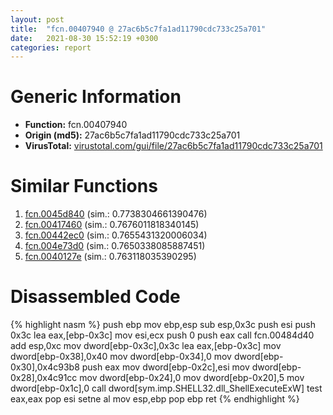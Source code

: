 ```yaml
---
layout: post
title:  "fcn.00407940 @ 27ac6b5c7fa1ad11790cdc733c25a701"
date:   2021-08-30 15:52:19 +0300
categories: report
---
```


# Generic Information
- **Function:** fcn.00407940
- **Origin (md5):** 27ac6b5c7fa1ad11790cdc733c25a701
- **VirusTotal:** [virustotal.com/gui/file/27ac6b5c7fa1ad11790cdc733c25a701][virustotal_ref]



# Similar Functions

1. [fcn.0045d840][similar_1_ref] (sim.: 0.7738304661390476)
2. [fcn.00417460][similar_2_ref] (sim.: 0.7676011818340145)
3. [fcn.00442ec0][similar_3_ref] (sim.: 0.7655431320006034)
4. [fcn.004e73d0][similar_4_ref] (sim.: 0.7650338085887451)
5. [fcn.0040127e][similar_5_ref] (sim.: 0.763118035390295)


# Disassembled Code

{% highlight nasm %}
push ebp
mov ebp,esp
sub esp,0x3c
push esi
push 0x3c
lea eax,[ebp-0x3c]
mov esi,ecx
push 0
push eax
call fcn.00484d40
add esp,0xc
mov dword[ebp-0x3c],0x3c
lea eax,[ebp-0x3c]
mov dword[ebp-0x38],0x40
mov dword[ebp-0x34],0
mov dword[ebp-0x30],0x4c93b8
push eax
mov dword[ebp-0x2c],esi
mov dword[ebp-0x28],0x4c91cc
mov dword[ebp-0x24],0
mov dword[ebp-0x20],5
mov dword[ebp-0x1c],0
call dword[sym.imp.SHELL32.dll_ShellExecuteExW]
test eax,eax
pop esi
setne al
mov esp,ebp
pop ebp
ret 
{% endhighlight %}


[similar_1_ref]: /report/fcn.0045d840@c60344b51fa39a329b92557d24ff7670
[similar_2_ref]: /report/fcn.00417460@c60344b51fa39a329b92557d24ff7670
[similar_3_ref]: /report/fcn.00442ec0@3dfcfb1d918b690c00de324bcfcdc082
[similar_4_ref]: /report/fcn.004e73d0@279a61b1e76da49531f1f16fd1102a2d
[similar_5_ref]: /report/fcn.0040127e@70e9569a63e2c5481707e2ba7c663021
[virustotal_ref]: https://www.virustotal.com/gui/file/27ac6b5c7fa1ad11790cdc733c25a701
